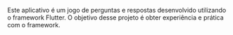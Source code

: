 Este aplicativo é um jogo de perguntas e respostas desenvolvido utilizando o framework Flutter. O objetivo desse projeto é obter experiência e prática com o framework.
